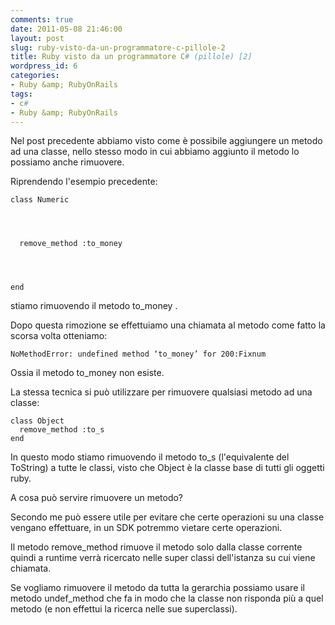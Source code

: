 ```yaml
---
comments: true
date: 2011-05-08 21:46:00
layout: post
slug: ruby-visto-da-un-programmatore-c-pillole-2
title: Ruby visto da un programmatore C# (pillole) [2]
wordpress_id: 6
categories:
- Ruby &amp; RubyOnRails
tags:
- c#
- Ruby &amp; RubyOnRails
---
```


Nel post precedente abbiamo visto come è possibile aggiungere un metodo ad una classe, nello stesso modo in cui abbiamo aggiunto il metodo lo possiamo anche rimuovere.




Riprendendo l'esempio precedente:



    
    class Numeric



    
      remove_method :to_money



    
    end




stiamo rimuovendo il metodo to_money .




Dopo questa rimozione se effettuiamo una chiamata al metodo come fatto la scorsa volta otteniamo:



    
    NoMethodError: undefined method ‘to_money’ for 200:Fixnum




Ossia il metodo to_money non esiste.




La stessa tecnica si può utilizzare per rimuovere qualsiasi metodo ad una classe:



    
    
    class Object
      remove_method :to_s
    end




In questo modo stiamo rimuovendo il metodo to_s (l'equivalente del ToString) a tutte le classi, visto che Object è la classe base di tutti gli oggetti ruby.




A cosa può servire rimuovere un metodo?




Secondo me può essere utile per evitare che certe operazioni su una classe vengano effettuare, in un SDK potremmo vietare certe operazioni.




Il metodo remove_method rimuove il metodo solo dalla classe corrente quindi a runtime verrà ricercato nelle super classi dell'istanza su cui viene chiamata.




Se vogliamo rimuovere il metodo da tutta la gerarchia possiamo usare il metodo undef_method che fa in modo che la classe non risponda più a quel metodo (e non effettui la ricerca nelle sue superclassi).
